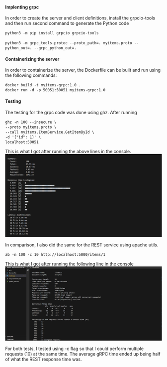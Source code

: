 
#### Implenting grpc
In order to create the server and client definitions, install the grpcio-tools  and then run second command to generate the Python code

    python3 -m pip install grpcio grpcio-tools

    python3 -m grpc_tools.protoc --proto_path=. myitems.proto --python_out=. --grpc_python_out=.

#### Containerizing the server

In order to containerize the server, the Dockerfile can be built and run  using the following commands:

    docker build -t myitems-grpc:1.0 .
    docker run -d -p 50051:50051 myitems-grpc:1.0

#### Testing
The testing for the grpc code was done using ghz. After running  

    ghz -n 100 --insecure \
    --proto myitems.proto \
    --call myitems.ItemService.GetItemById \
    -d '{"id": 1}' \
    localhost:50051
This is what I got after running the above lines in the console. 
![alt text](results/ghz_concurrent_result.png)

In comparison, I also did the same for the REST service using apache utils.

    ab -n 100 -c 10 http://localhost:5000/items/1

This is what I got after running the following line in the console
![alt text](results/ab_concurrent_result.png)

For both tests, I tested using -c flag so that I could perform multiple requests (10) at the same time. The average gRPC time ended up being half of what the REST response time was.